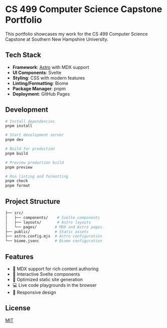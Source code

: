 # CS 499 Computer Science Capstone Portfolio

This portfolio showcases my work for the CS 499 Computer Science Capstone at Southern New Hampshire University.

## Tech Stack

- **Framework**: [Astro](https://astro.build) with MDX support
- **UI Components**: Svelte
- **Styling**: CSS with modern features
- **Linting/Formatting**: Biome
- **Package Manager**: pnpm
- **Deployment**: GitHub Pages

## Development

```bash
# Install dependencies
pnpm install

# Start development server
pnpm dev

# Build for production
pnpm build

# Preview production build
pnpm preview

# Run linting and formatting
pnpm check
pnpm format
```

## Project Structure

```sh
├── src/
│   ├── components/    # Svelte components
│   ├── layouts/       # Astro layouts
│   └── pages/        # MDX and Astro pages
├── public/           # Static assets
├── astro.config.mjs  # Astro configuration
└── biome.jsonc       # Biome configuration
```

## Features

- 📝 MDX support for rich content authoring
- 🎨 Interactive Svelte components
- 🚀 Optimized static site generation
- 💻 Live code playgrounds in the browser
- 📱 Responsive design

## License

[MIT](LICENSE)
